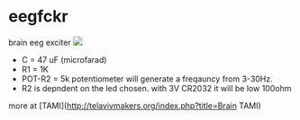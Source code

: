 # eegfckr
brain eeg exciter
![](http://i.imgur.com/O06KAnZl.png)

* C = 47 uF (microfarad)
* R1 = 1K
* POT-R2 = 5k potentiometer will generate a freqauncy from 3-30Hz.   
* R2 is depndent on the led chosen.   with 3V CR2032 it will be low 100ohm  

more at [TAMI](http://telavivmakers.org/index.php?title=Brain TAMI)
